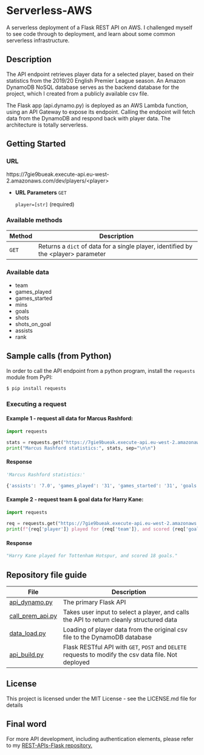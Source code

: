 # Serverless-AWS

A serverless deployment of a Flask REST API on AWS. I challenged myself to see code through to deployment, and learn about some common serverless infrastructure.   

## Description

The API endpoint retrieves player data for a selected player, based on their statistics from the 2019/20 English Premier League season. An Amazon DynamoDB NoSQL database serves as the backend database for the project, which I created from a publicly available csv file.

The Flask app (api.dynamo.py) is deployed as an AWS Lambda function, using an API Gateway to expose its endpoint. Calling the endpoint will fetch data from the DynamoDB and respond back with player data. The architecture is totally serverless.

## Getting Started

### URL

https<nolink>://7gie9bueak.execute-api.eu-west-2.amazonaws.com/dev/players/\<player\>

- **URL Parameters** `GET`

    `player=[str]` (required) 
  
### Available methods

| Method   | Description                              |
| -------- | ---------------------------------------- |
| `GET`    | Returns a `dict` of data for a single player, identified by the \<player\> parameter|

### Available data
- team 
- games_played
- games_started
- mins
- goals
- shots
- shots_on_goal
- assists
- rank

## Sample calls (from Python)

In order to call the API endpoint from a python program, install the `requests` module from PyPI:

```python
$ pip install requests
```

### Executing a request
  
#### Example 1 - request all data for Marcus Rashford:
  
``` python
import requests

stats = requests.get("https://7gie9bueak.execute-api.eu-west-2.amazonaws.com/dev/players/Marcus%20Rashford").json()
print("Marcus Rashford statistics:", stats, sep="\n\n")
```

#### Response

```python
'Marcus Rashford statistics:'

{'assists': '7.0', 'games_played': '31', 'games_started': '31', 'goals': '17.0', 'mins': '2653.0', 'player': 'Marcus Rashford', 'rank': '9', 'shots': '77.0', 'shots_on_goal': '44.0', 'team': 'Manchester United'}
```
#### Example 2 - request team & goal data for Harry Kane:

``` python
import requests
  
req = requests.get("https://7gie9bueak.execute-api.eu-west-2.amazonaws.com/dev/players/Harry%20Kane").json()
print(f"{req['player']} played for {req['team']}, and scored {req['goals']} goals.")
```

#### Response

```python
"Harry Kane played for Tottenham Hotspur, and scored 18 goals."
```

## Repository file guide


| File   | Description                              |
| -------- | ---------------------------------------- |
| [api_dynamo.py](https://github.com/mhoward91/serverless-aws/blob/master/api_dynamo.py) | The primary Flask API |
| [call_prem_api.py](https://github.com/mhoward91/serverless-aws/blob/master/call_prem_api.py) | Takes user input to select a player, and calls the API to return cleanly structured data |
| [data_load.py](https://github.com/mhoward91/serverless-aws/blob/master/database-setup/data_load.py) | Loading of player data from the original csv file to the DynamoDB database |
| [api_build.py](https://github.com/mhoward91/serverless-aws/blob/master/database-setup/api_build.py) | Flask RESTful API with `GET`, `POST` and `DELETE` requests to modify the csv data file. Not deployed |

## License

This project is licensed under the MIT License - see the LICENSE.md file for details

## Final word
For more API development, including authentication elements, please refer to my [REST-APIs-Flask repository.](https://github.com/mhoward91/REST-APIs-Flask)
